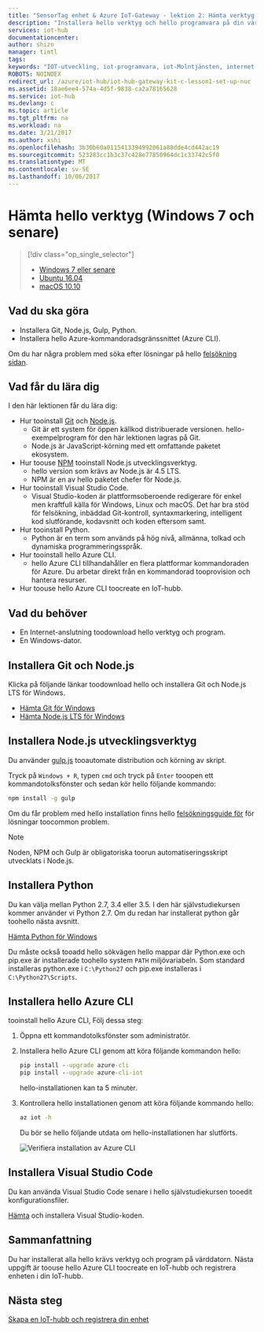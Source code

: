 ```yaml
---
title: "SensorTag enhet & Azure IoT-Gateway - lektion 2: Hämta verktyg (Windows) | Microsoft Docs"
description: "Installera hello verktyg och hello programvara på din värddator som kör Windows, skapar en IoT-hubb och registrera enheten i hello IoT-hubb."
services: iot-hub
documentationcenter: 
author: shizn
manager: timtl
tags: 
keywords: "IOT-utveckling, iot-programvara, iot-Molntjänsten, internet av saker programvara, azure cli, installera git för windows, gulp kör, node js windows, installera npm i windows, installera python i windows"
ROBOTS: NOINDEX
redirect_url: /azure/iot-hub/iot-hub-gateway-kit-c-lesson1-set-up-nuc
ms.assetid: 18ae6ee4-574a-4d5f-9838-ca2a78165628
ms.service: iot-hub
ms.devlang: c
ms.topic: article
ms.tgt_pltfrm: na
ms.workload: na
ms.date: 3/21/2017
ms.author: xshi
ms.openlocfilehash: 3b30b60a0115413394992061a88dde4cd442ac19
ms.sourcegitcommit: 523283cc1b3c37c428e77850964dc1c33742c5f0
ms.translationtype: MT
ms.contentlocale: sv-SE
ms.lasthandoff: 10/06/2017
---
```

# <a name="get-hello-tools-windows-7-and-later"></a>Hämta hello verktyg (Windows 7 och senare)
> [!div class="op_single_selector"]
> * [Windows 7 eller senare](iot-hub-gateway-kit-c-lesson2-get-the-tools-win32.md)
> * [Ubuntu 16.04](iot-hub-gateway-kit-c-lesson2-get-the-tools-ubuntu.md)
> * [macOS 10.10](iot-hub-gateway-kit-c-lesson2-get-the-tools-mac.md)

## <a name="what-you-will-do"></a>Vad du ska göra

- Installera Git, Node.js, Gulp, Python.
- Installera hello Azure-kommandoradsgränssnittet (Azure CLI). 

Om du har några problem med söka efter lösningar på hello [felsökning sidan](iot-hub-gateway-kit-c-troubleshooting.md).

## <a name="what-you-will-learn"></a>Vad får du lära dig

I den här lektionen får du lära dig:

- Hur tooinstall [Git](https://git-scm.com/) och [Node.js](https://nodejs.org/en/).
  - Git är ett system för öppen källkod distribuerade versionen. hello-exempelprogram för den här lektionen lagras på Git.
  - Node.js är JavaScript-körning med ett omfattande paketet ekosystem.
- Hur toouse [NPM](https://www.npmjs.com/) tooinstall Node.js utvecklingsverktyg.
  - hello version som krävs av Node.js är 4.5 LTS.
  - NPM är en av hello paketet chefer för Node.js.
- Hur tooinstall Visual Studio Code.
  - Visual Studio-koden är plattformsoberoende redigerare för enkel men kraftfull källa för Windows, Linux och macOS. Det har bra stöd för felsökning, inbäddad Git-kontroll, syntaxmarkering, intelligent kod slutförande, kodavsnitt och koden eftersom samt.
- Hur tooinstall Python.
  - Python är en term som används på hög nivå, allmänna, tolkad och dynamiska programmeringsspråk.
- Hur tooinstall hello Azure CLI.
  - hello Azure CLI tillhandahåller en flera plattformar kommandoraden för Azure. Du arbetar direkt från en kommandorad tooprovision och hantera resurser.
- Hur toouse hello Azure CLI toocreate en IoT-hubb.

## <a name="what-you-need"></a>Vad du behöver

- En Internet-anslutning toodownload hello verktyg och program.
- En Windows-dator.

## <a name="install-git-and-nodejs"></a>Installera Git och Node.js

Klicka på följande länkar toodownload hello och installera Git och Node.js LTS för Windows.

- [Hämta Git för Windows](https://git-scm.com/download/win/)
- [Hämta Node.js LTS för Windows](https://nodejs.org/en/)

## <a name="install-nodejs-development-tools"></a>Installera Node.js utvecklingsverktyg

Du använder [gulp.js](http://gulpjs.com/) tooautomate distribution och körning av skript.

Tryck på `Windows + R`, typen `cmd` och tryck på `Enter` tooopen ett kommandotolksfönster och sedan kör hello följande kommando:

```cmd
npm install -g gulp
```

Om du får problem med hello installation finns hello [felsökningsguide för](iot-hub-gateway-kit-c-troubleshooting.md) för lösningar toocommon problem.

> [!Note]
> Noden, NPM och Gulp är obligatoriska toorun automatiseringsskript utvecklats i Node.js.

## <a name="install-python"></a>Installera Python

Du kan välja mellan Python 2.7, 3.4 eller 3.5. I den här självstudiekursen kommer använder vi Python 2.7. Om du redan har installerat python går toohello nästa avsnitt.

[Hämta Python för Windows](https://www.python.org/downloads/)

Du måste också tooadd hello sökvägen hello mappar där Python.exe och pip.exe är installerade toohello system `PATH` miljövariabeln. Som standard installeras python.exe i `C:\Python27` och pip.exe installeras i `C:\Python27\Scripts`.

## <a name="install-hello-azure-cli"></a>Installera hello Azure CLI

tooinstall hello Azure CLI, Följ dessa steg:

1. Öppna ett kommandotolksfönster som administratör.

2. Installera hello Azure CLI genom att köra följande kommandon hello:

   ```cmd
   pip install --upgrade azure-cli
   pip install --upgrade azure-cli-iot
   ```

   hello-installationen kan ta 5 minuter.

3. Kontrollera hello installationen genom att köra följande kommando hello:

   ```cmd
   az iot -h
   ```

   Du bör se hello följande utdata om hello-installationen har slutförts.

   ![Verifiera installation av Azure CLI](media/iot-hub-gateway-kit-lessons/lesson2/az_iot_help_win.png)

## <a name="install-visual-studio-code"></a>Installera Visual Studio Code

Du kan använda Visual Studio Code senare i hello självstudiekursen tooedit konfigurationsfiler.

[Hämta](https://code.visualstudio.com/docs/setup/windows) och installera Visual Studio-koden.

## <a name="summary"></a>Sammanfattning

Du har installerat alla hello krävs verktyg och program på värddatorn. Nästa uppgift är toouse hello Azure CLI toocreate en IoT-hubb och registrera enheten i din IoT-hubb.

## <a name="next-steps"></a>Nästa steg
[Skapa en IoT-hubb och registrera din enhet](iot-hub-gateway-kit-c-lesson2-register-device.md)
